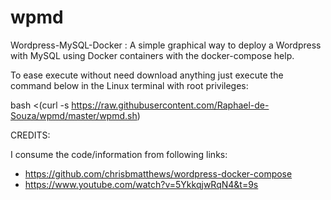 # wpmd
Wordpress-MySQL-Docker : A simple graphical way to deploy a Wordpress with MySQL using Docker containers with the docker-compose help.

To ease execute without need download anything just execute the command below in the Linux terminal with root privileges:

bash <(curl -s https://raw.githubusercontent.com/Raphael-de-Souza/wpmd/master/wpmd.sh)

CREDITS:

I consume the code/information from following links:

- https://github.com/chrisbmatthews/wordpress-docker-compose
- https://www.youtube.com/watch?v=5YkkqjwRqN4&t=9s
